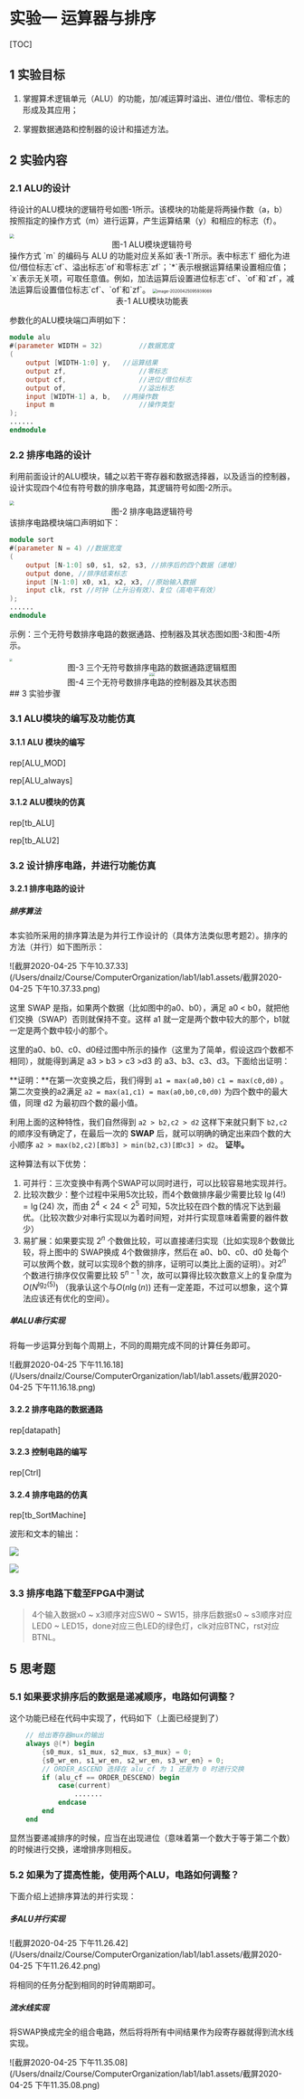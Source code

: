 # 实验一 运算器与排序

[TOC]

## 1 实验目标

1.  掌握算术逻辑单元（ALU）的功能，加/减运算时溢出、进位/借位、零标志的形成及其应用；
  
2.  掌握数据通路和控制器的设计和描述方法。

## 2 实验内容

### 2.1 ALU的设计


待设计的ALU模块的逻辑符号如图-1所示。该模块的功能是将两操作数（a，b）按照指定的操作方式（m）进行运算，产生运算结果（y）和相应的标志（f）。

<img src="./media/image1.png" style="zoom: 50%;" />

<center>图-1 ALU模块逻辑符号
</center>
操作方式 `m` 的编码与 ALU 的功能对应关系如`表-1`所示。表中标志`f` 细化为进位/借位标志`cf`、溢出标志`of`和零标志`zf`；`*`表示根据运算结果设置相应值；`x`表示无关项，可取任意值。例如，加法运算后设置进位标志`cf`、`of`和`zf`，减法运算后设置借位标志`cf`、`of`和`zf`。

<img src="/Users/dnailz/Course/ComputerOrganization/lab1/lab1.assets/image-20200425095939069.png" alt="image-20200425095939069" style="zoom: 50%;" />

<center>表-1 ALU模块功能表</center>

参数化的ALU模块端口声明如下：

```verilog
module alu 
#(parameter WIDTH = 32) 		//数据宽度
(
    output [WIDTH-1:0] y, 	//运算结果
    output zf, 					//零标志
    output cf, 					//进位/借位标志
    output of, 					//溢出标志
    input [WIDTH-1] a, b, 	//两操作数
    input m 					//操作类型
);
......
endmodule
```

### 2.2 排序电路的设计


利用前面设计的ALU模块，辅之以若干寄存器和数据选择器，以及适当的控制器，设计实现四个4位有符号数的排序电路，其逻辑符号如图-2所示。

<img src="./media/image2.png" style="zoom: 50%;" />

<center>图-2 排序电路逻辑符号
</center>
该排序电路模块端口声明如下：

```verilog
module sort
#(parameter N = 4) //数据宽度
(
    output [N-1:0] s0, s1, s2, s3, //排序后的四个数据（递增）
	output done, //排序结束标志
    input [N-1:0] x0, x1, x2, x3, //原始输入数据
	input clk, rst //时钟（上升沿有效）、复位（高电平有效）
);
......
endmodule
```

示例：三个无符号数排序电路的数据通路、控制器及其状态图如图-3和图-4所示。

<img src="./media/image3.png" style="zoom:33%;" />

<center>图-3 三个无符号数排序电路的数据通路逻辑框图
</center>


<center><img src="./media/image4.png" style="zoom:33%;" /><img src="./media/image5.png" style="zoom:33%;" /></center>

<center>图-4 三个无符号数排序电路的控制器及其状态图
</center>
## 3 实验步骤

### 3.1  ALU模块的编写及功能仿真

#### 3.1.1 ALU 模块的编写

rep[ALU_MOD]

rep[ALU_always]

#### 3.1.2 ALU模块的仿真

rep[tb_ALU]

rep[tb_ALU2]

### 3.2  设计排序电路，并进行功能仿真

#### 3.2.1 排序电路的设计

##### 排序算法

本实验所采用的排序算法是为并行工作设计的（具体方法类似思考题2）。排序的方法（并行）如下图所示：

![截屏2020-04-25 下午10.37.33](/Users/dnailz/Course/ComputerOrganization/lab1/lab1.assets/截屏2020-04-25 下午10.37.33.png)

这里 SWAP 是指，如果两个数据（比如图中的a0、b0），满足 a0 < b0，就把他们交换（SWAP）否则就保持不变。这样 a1 就一定是两个数中较大的那个，b1就一定是两个数中较小的那个。

这里的a0、b0、c0、d0经过图中所示的操作（这里为了简单，假设这四个数都不相同），就能得到满足 a3 > b3 > c3 >d3 的  a3、b3、c3、d3。下面给出证明：

**证明：**在第一次变换之后，我们得到 `a1 = max(a0,b0)` `c1 = max(c0,d0)` 。第二次变换的a2满足 `a2 = max(a1,c1) = max(a0,b0,c0,d0)` 为四个数中的最大值，同理 d2 为最初四个数的最小值。

利用上面的这种特性，我们自然得到 `a2 > b2,c2 > d2` 这样下来就只剩下 `b2,c2` 的顺序没有确定了，在最后一次的 **SWAP** 后，就可以明确的确定出来四个数的大小顺序 `a2 > max(b2,c2)[即b3] > min(b2,c3)[即c3] > d2`。 **证毕。**

这种算法有以下优势：

1. 可并行：三次变换中有两个SWAP可以同时进行，可以比较容易地实现并行。
2. 比较次数少：整个过程中采用5次比较，而4个数做排序最少需要比较 $\lg(4!)= \lg(24)$  次，而由 $2^4 < 24 < 2^5$ 可知，5次比较在四个数的情况下达到最优。（比较次数少对串行实现以为着时间短，对并行实现意味着需要的器件数少）
3. 易扩展：如果要实现 $2^n$ 个数做比较，可以直接递归实现（比如实现8个数做比较，将上图中的 SWAP换成 4个数做排序，然后在 a0、b0、c0、d0 处每个可以放两个数，就可以实现8个数的排序，证明可以类比上面的证明）。对$2^n$ 个数进行排序仅仅需要比较 $5^{n-1}$ 次，故可以算得比较次数意义上的复杂度为$O(N^{\lg_2(5)})$ （我承认这个与$O(n\lg(n))$ 还有一定差距，不过可以想象，这个算法应该还有优化的空间）。

##### 单ALU串行实现

将每一步运算分到每个周期上，不同的周期完成不同的计算任务即可。

![截屏2020-04-25 下午11.16.18](/Users/dnailz/Course/ComputerOrganization/lab1/lab1.assets/截屏2020-04-25 下午11.16.18.png)

#### 3.2.2 排序电路的数据通路

rep[datapath]

#### 3.2.3 控制电路的编写

rep[Ctrl]

#### 3.2.4 排序电路的仿真

rep[tb_SortMachine]

波形和文本的输出：

![](lab1.assets/swave.png)

![](lab1.assets/sconsole.png)

### 3.3  排序电路下载至FPGA中测试

>  4个输入数据x0 \~ x3顺序对应SW0 ~ SW15，排序后数据s0 \~ s3顺序对应LED0 \~ LED15，done对应三色LED的绿色灯，clk对应BTNC，rst对应BTNL。



## 5 思考题

### 5.1  如果要求排序后的数据是递减顺序，电路如何调整？

这个功能已经在代码中实现了，代码如下（上面已经提到了）

```verilog
	// 给出寄存器mux的输出
	always @(*) begin
        {s0_mux, s1_mux, s2_mux, s3_mux} = 0;
        {s0_wr_en, s1_wr_en, s2_wr_en, s3_wr_en} = 0;
        // ORDER_ASCEND 选择在 alu_cf 为 1 还是为 0 时进行交换
        if (alu_cf == ORDER_DESCEND) begin
            case(current)
                .......
            endcase
        end
    end
```

显然当要递减排序的时候，应当在出现进位（意味着第一个数大于等于第二个数）的时候进行交换，递增排序则相反。

### 5.2  如果为了提高性能，使用两个ALU，电路如何调整？

下面介绍上述排序算法的并行实现：

##### 多ALU并行实现

![截屏2020-04-25 下午11.26.42](/Users/dnailz/Course/ComputerOrganization/lab1/lab1.assets/截屏2020-04-25 下午11.26.42.png)

将相同的任务分配到相同的时钟周期即可。

##### 流水线实现

将SWAP换成完全的组合电路，然后将将所有中间结果作为段寄存器就得到流水线实现。

![截屏2020-04-25 下午11.35.08](/Users/dnailz/Course/ComputerOrganization/lab1/lab1.assets/截屏2020-04-25 下午11.35.08.png)

